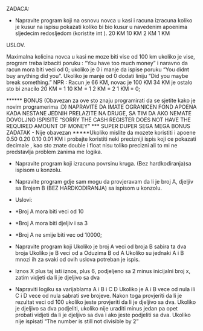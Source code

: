 ZADACA:
- Napravite program koji na osnovu  novca u kasi i racuna izracuna koliko je kusur
  na ispisu pokazati koliko bi bio kusur u navedenim apoenima sljedecim redosljedom (koristite int ).
  20 KM
  10 KM
  2 KM
  1 KM
  
USLOV. 
    
Maximalna kolicina novca u kasi  ne moze biti vise od 100 km ukoliko je vise, program treba izbaciti poruku : “You have too much money” i naravno da racun mora biti veci od 0;
  ukoliko je 0 i manje da ispise poruku “You didnt buy anything did you”. Ukoliko je manje od 0
  dodati liniju “Did you maybe break something.”
  NPR : Racun je 66 KM, novac je 100 KM
  34 KM je ostalo sto bi znacilo
  20 KM = 1
  10 KM = 1
  2  KM = 2
  1  KM = 0;
  
****** BONUS (Obavezan za ove sto znaju programirati da se sjetite kako je novim programerima :D) NAPRAVITE DA IMATE OGRANICEN FOND APOENA KADA NESTANE JEDNIH PRELAZITE NA DRUGE, SA TIM DA AKO NEMATE DOVOLJNO ISPISITE “SORRY THE CASH REGISTER DOES NOT HAVE THE REQUIRED AMOUNT OF MONEY”
  *** SUPER DUPER SEGA MEGA BONUS ZADATAK - Nije obavezan *****Ukoliko mislite da mozete koristiti i  apoene 0.50 0.20 0.10 0.01 KM i probajte koristiti neki precizniji ispis  koji ce  pokazati decimale  , kao sto znate double i float nisu toliko precizni ali to mi ne predstavlja problem zanima me logika.
- Napravite program koji izracuna povrsinu kruga. (Bez hardkodiranja)sa ispisom u konzolu.
- Napravite program gdje sam mogu da provjeravam da li je broj A, djeljiv sa Brojem B (BEZ HARDKODIRANJA) sa ispisom u konzolu.
  
- Uslovi:
  
- *Broj A mora biti veci od 10
  
- *Broj A mora biti djeljiv i sa 3
  
- *Broj A ne smije biti vec od 10000;
- Napravite program koji
  Ukoliko je broj A veci od broja B sabira ta dva broja
  Ukoliko je B veci od a Oduzima B od A
  Ukoliko su jednaki A i B mnozi ih
  za svaki od ovih uslova potreban je ispis.
- Iznos X plus taj isti iznos, plus 6, podjeljeno sa 2 minus inicijalni broj x, zatim vidjeti da li je djeljivo sa dva
- Napraviti  logiku sa  varijablama A i B i C D
  Ukoliko je A i B vece od nula ili  C i D vece od nula sabrati sve brojeve.
  Nakon toga provjeriti da li je rezultat veci od 100 ukoliko jeste provjeriti da li je djeljivo sa dva. Ukoliko je djeljivo sa dva podjeliti, ukoliko nije uraditi minus jedan pa opet probati vidjeti da li je djeljivo sa dva i ako jeste podjeliti sa dva. Ukoliko nije ispisati “The number is still not divisible by 2”
